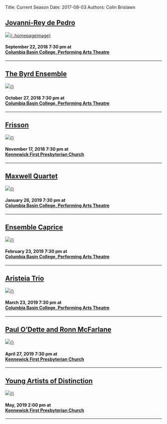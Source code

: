 Title: Current Season
Date: 2017-08-03
Authors: Colin Brislawn
<!--
Template: article_list
Status: hidden
-->


## [Jovanni-Rey de Pedro]({filename}/2018-2019/JovanniReydePedro.md)

[![ ]({filename}/images/2018-2019/Jovanni-Rey-dePedro-400.jpg){:.homepageimage}]({filename}/2018-2019/JovanniReydePedro.md)
#### September 22, 2018 7:30 pm at <br>[Columbia Basin College, Performing Arts Theatre](https://goo.gl/maps/BZDawJuNMRM2)

---

## [The Byrd Ensemble]({filename}/2018-2019/ByrdEnsemble2018.md)
[![ ]({filename}/images/2018-2019/The-Byrd-Ensemble-400.jpg){}]({filename}/2018-2019/ByrdEnsemble2018.md)
#### October 27, 2018 7:30 pm at <br>[Columbia Basin College, Performing Arts Theatre](https://goo.gl/maps/BZDawJuNMRM2)

---

## [Frisson]({filename}/2018-2019/Frisson.md)
[![ ]({filename}/images/2018-2019/Frisson-400.jpg){}]({filename}/2018-2019/Frisson.md)
#### November 17, 2018 7:30 pm at <br>[Kennewick First Presbyterian Church](https://www.google.com/maps/place/Kennewick+First+Presbyterian+Church)

---

## [Maxwell Quartet]({filename}/2018-2019/MaxwellQuartet.md)
[![ ]({filename}/images/2018-2019/Maxwell-Quartet-400.jpg){}]({filename}/2018-2019/MaxwellQuartet.md)
#### January 26, 2019 7:30 pm at <br>[Columbia Basin College, Performing Arts Theatre](https://goo.gl/maps/BZDawJuNMRM2)

---

## [Ensemble Caprice]({filename}/2018-2019/EnsembleCaprice.md)
[![ ]({filename}/images/2018-2019/Ensemble-Caprice-400.jpg){}]({filename}/2018-2019/EnsembleCaprice.md)
#### February 23, 2019 7:30 pm at <br>[Columbia Basin College, Performing Arts Theatre](https://goo.gl/maps/BZDawJuNMRM2)

---

## [Aristeia Trio]({filename}/2018-2019/AristeiaTrio.md)
[![ ]({filename}/images/2018-2019/Aristeia-Trio-400.jpg){}]({filename}/2018-2019/AristeiaTrio.md)
#### March 23, 2019 7:30 pm at <br>[Columbia Basin College, Performing Arts Theatre](https://goo.gl/maps/BZDawJuNMRM2)

---

## [Paul O’Dette and Ronn McFarlane]({filename}/2018-2019/PaulandRon.md)
[![ ]({filename}/images/2018-2019/PaulandRon-400.jpg){}]({filename}/2018-2019/PaulandRon.md)
#### April 27, 2019 7:30 pm at <br>[Kennewick First Presbyterian Church](https://www.google.com/maps/place/Kennewick+First+Presbyterian+Church)

---

## [Young Artists of Distinction]({filename}/2018-2019/YoungArtists2019.md)
[![ ]({filename}/images/2018-2019/YoungArtists400.jpg){}]({filename}/2018-2019/YoungArtists2019.md)
#### May, 2019 2:00 pm at <br>[Kennewick First Presbyterian Church](https://www.google.com/maps/place/Kennewick+First+Presbyterian+Church)


---


<style>

.entry-content a img {
	width: 270px;
	/* This is similar to the .floadleft class ****/
	float: left;
	padding-top: 5px;
	padding-right: 15px;
	padding-bottom: 15px;
}

</style>
